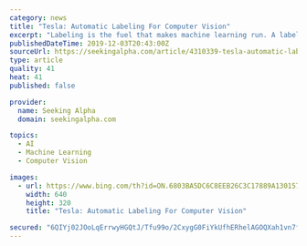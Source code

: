 ```yaml
---
category: news
title: "Tesla: Automatic Labeling For Computer Vision"
excerpt: "Labeling is the fuel that makes machine learning run. A label tells an artificial neural network what the correct output is for a given input. For example, the pixels of empty roadway in a video are labeled as \"free space\". The pixels that correspond to vehicles, pedestrians, sidewalks, traffic cones, barriers, and so on are not labeled as free ..."
publishedDateTime: 2019-12-03T20:43:00Z
sourceUrl: https://seekingalpha.com/article/4310339-tesla-automatic-labeling-for-computer-vision
type: article
quality: 41
heat: 41
published: false

provider:
  name: Seeking Alpha
  domain: seekingalpha.com

topics:
  - AI
  - Machine Learning
  - Computer Vision

images:
  - url: https://www.bing.com/th?id=ON.6803BA5DC6C8EEB26C3C17889A130157
    width: 640
    height: 320
    title: "Tesla: Automatic Labeling For Computer Vision"

secured: "6QIYj02JOoLqErrwyHGQtJ/Tfu99o/2CxygG0FiYkUfhERhelAGOQXah1vn7f9alSPGFwapoUGEjD3Wqia/kWve2rqyCtnLN0yBG7foCBYPxWLUL1UaOfmEZmF0ylPKvh1rIiNNY1d+GWBto2gXABjj3Ggscp9RH0Qfd/YGYfb+WXqOunKkkIB1osxT1eKHcpPzN2cVjE/NCBaJNAR5HBj6gd2HhTJchwc3aGzhXoI/B6mq7oVUfzUVOosU26ryOeVfxGEfYUlGvrz+p6WeBLA==;+o/H1I/PzanGiomxdUEFAw=="
---
```


